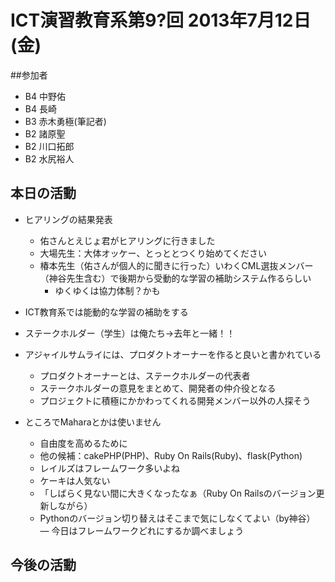 # ICT演習教育系第9?回 2013年7月12日(金)

##参加者
- B4 中野佑
- B4 長崎
- B3 赤木勇極(筆記者)
- B2 諸原聖
- B2 川口拓郎
- B2 水尻裕人

## 本日の活動
- ヒアリングの結果発表
  - 佑さんとえじょ君がヒアリングに行きました
  - 大場先生：大体オッケー、とっととつくり始めてください
  - 椿本先生（佑さんが個人的に聞きに行った）いわくCML選抜メンバー（神谷先生含む）で後期から受動的な学習の補助システム作るらしい
    - ゆくゆくは協力体制？かも

- ICT教育系では能動的な学習の補助をする

- ステークホルダー（学生）は俺たち→去年と一緒！！
- アジャイルサムライには、プロダクトオーナーを作ると良いと書かれている
  - プロダクトオーナーとは、ステークホルダーの代表者
  - ステークホルダーの意見をまとめて、開発者の仲介役となる
  - プロジェクトに積極にかかわってくれる開発メンバー以外の人探そう
- ところでMaharaとかは使いません
  - 自由度を高めるために
  - 他の候補：cakePHP(PHP)、Ruby On Rails(Ruby)、flask(Python)
  - レイルズはフレームワーク多いよね
  - ケーキは人気ない
  - 「しばらく見ない間に大きくなったなぁ（Ruby On Railsのバージョン更新しながら）
  - Pythonのバージョン切り替えはそこまで気にしなくてよい（by神谷）
― 今日はフレームワークどれにするか調べましょう
  
## 今後の活動
